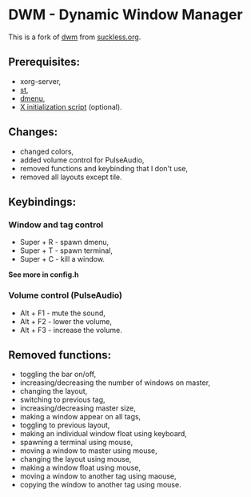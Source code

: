 # DWM - Dynamic Window Manager
This is a fork of [dwm](https://dwm.suckless.org/) from [suckless.org](https://suckless.org).

## Prerequisites:
- xorg-server,
- [st](https://st.suckless.org/),
- [dmenu](https://tools.suckless.org/dmenu/),
- [X initialization script](https://github.com/jakub-swiniarski/xinitrc) (optional).

## Changes:
- changed colors,
- added volume control for PulseAudio,
- removed functions and keybinding that I don't use,
- removed all layouts except tile.

## Keybindings:
### Window and tag control
- Super + R - spawn dmenu,
- Super + T - spawn terminal,
- Super + C - kill a window. <br/>

**See more in config.h**

### Volume control (PulseAudio)
- Alt + F1 - mute the sound,
- Alt + F2 - lower the volume,
- Alt + F3 - increase the volume.

## Removed functions:
- toggling the bar on/off,
- increasing/decreasing the number of windows on master,
- changing the layout,
- switching to previous tag,
- increasing/decreasing master size,
- making a window appear on all tags,
- toggling to previous layout,
- making an individual window float using keyboard,
- spawning a terminal using mouse,
- moving a window to master using mouse,
- changing the layout using mouse,
- making a window float using mouse,
- moving a window to another tag using maouse,
- copying the window to another tag using mouse.
